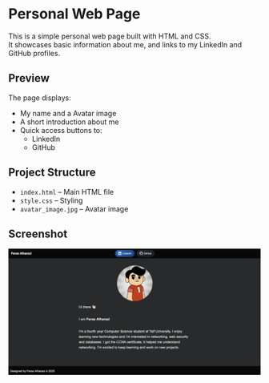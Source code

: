 # Personal Web Page

This is a simple personal web page built with HTML and CSS.  
It showcases basic information about me, and links to my LinkedIn and GitHub profiles.

## Preview

The page displays:
- My name and a Avatar image
- A short introduction about me 
- Quick access buttons to:
  - LinkedIn
  - GitHub

## Project Structure

- `index.html` – Main HTML file
- `style.css` – Styling
- `avatar_image.jpg` – Avatar image
  
## Screenshot

![Website Screenshot](website_screenshot.png)
